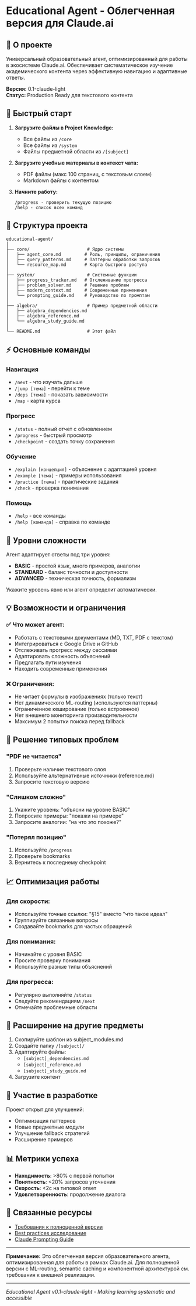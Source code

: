 # Educational Agent - Облегченная версия для Claude.ai

## 🎯 О проекте

Универсальный образовательный агент, оптимизированный для работы в экосистеме Claude.ai. Обеспечивает систематическое изучение академического контента через эффективную навигацию и адаптивные ответы.

**Версия:** 0.1-claude-light  
**Статус:** Production Ready для текстового контента

## 🚀 Быстрый старт

1. **Загрузите файлы в Project Knowledge:**
   - Все файлы из `/core`
   - Все файлы из `/system`
   - Файлы предметной области из `/[subject]`

2. **Загрузите учебные материалы в контекст чата:**
   - PDF файлы (макс 100 страниц, с текстовым слоем)
   - Markdown файлы с контентом

3. **Начните работу:**
   ```
   /progress - проверить текущую позицию
   /help - список всех команд
   ```

## 📁 Структура проекта

```
educational-agent/
│
├── core/                      # Ядро системы
│   ├── agent_core.md         # Роль, принципы, ограничения
│   ├── query_patterns.md     # Паттерны обработки запросов
│   └── resource_map.md       # Карта быстрого доступа
│
├── system/                    # Системные функции
│   ├── progress_tracker.md   # Отслеживание прогресса
│   ├── problem_solver.md     # Решение проблем
│   ├── modern_context.md     # Современные применения
│   └── prompting_guide.md    # Руководство по промптам
│
├── algebra/                   # Пример предметной области
│   ├── algebra_dependencies.md
│   ├── algebra_reference.md
│   └── algebra_study_guide.md
│
└── README.md                  # Этот файл
```

## ⚡ Основные команды

### Навигация
- `/next` - что изучать дальше
- `/jump [тема]` - перейти к теме
- `/deps [тема]` - показать зависимости
- `/map` - карта курса

### Прогресс
- `/status` - полный отчет с обновлением
- `/progress` - быстрый просмотр
- `/checkpoint` - создать точку сохранения

### Обучение
- `/explain [концепция]` - объяснение с адаптацией уровня
- `/example [тема]` - примеры использования
- `/practice [тема]` - практические задания
- `/check` - проверка понимания

### Помощь
- `/help` - все команды
- `/help [команда]` - справка по команде

## 🎨 Уровни сложности

Агент адаптирует ответы под три уровня:

- **BASIC** - простой язык, много примеров, аналогии
- **STANDARD** - баланс точности и доступности  
- **ADVANCED** - техническая точность, формализм

Укажите уровень явно или агент определит автоматически.

## 💡 Возможности и ограничения

### ✅ Что может агент:
- Работать с текстовыми документами (MD, TXT, PDF с текстом)
- Интегрироваться с Google Drive и GitHub
- Отслеживать прогресс между сессиями
- Адаптировать сложность объяснений
- Предлагать пути изучения
- Находить современные применения

### ❌ Ограничения:
- Не читает формулы в изображениях (только текст)
- Нет динамического ML-routing (используются паттерны)
- Ограниченное кеширование (только встроенное)
- Нет внешнего мониторинга производительности
- Максимум 2 попытки поиска перед fallback

## 🔧 Решение типовых проблем

### "PDF не читается"
1. Проверьте наличие текстового слоя
2. Используйте альтернативные источники (reference.md)
3. Запросите текстовую версию

### "Слишком сложно"
1. Укажите уровень: "объясни на уровне BASIC"
2. Попросите примеры: "покажи на примере"
3. Запросите аналогии: "на что это похоже?"

### "Потерял позицию"
1. Используйте `/progress`
2. Проверьте bookmarks
3. Вернитесь к последнему checkpoint

## 📈 Оптимизация работы

### Для скорости:
- Используйте точные ссылки: "§15" вместо "что такое идеал"
- Группируйте связанные вопросы
- Создавайте bookmarks для частых обращений

### Для понимания:
- Начинайте с уровня BASIC
- Просите проверку понимания
- Используйте разные типы объяснений

### Для прогресса:
- Регулярно выполняйте `/status`
- Следуйте рекомендациям `/next`
- Отмечайте проблемные области

## 🚀 Расширение на другие предметы

1. Скопируйте шаблон из subject_modules.md
2. Создайте папку `/[subject]/`
3. Адаптируйте файлы:
   - `[subject]_dependencies.md`
   - `[subject]_reference.md`
   - `[subject]_study_guide.md`
4. Загрузите контент

## 🤝 Участие в разработке

Проект открыт для улучшений:
- Оптимизация паттернов
- Новые предметные модули
- Улучшение fallback стратегий
- Расширение примеров

## 📊 Метрики успеха

- **Находимость**: >80% с первой попытки
- **Понятность**: <20% запросов уточнения
- **Скорость**: <2с на типовой ответ
- **Удовлетворенность**: продолжение диалога

## 🔗 Связанные ресурсы

- [Требования к полноценной версии](agent_requirements.md)
- [Best practices исследование](compass_artifact_*.md)
- [Claude Prompting Guide](prompting_guide.md)

---

**Примечание:** Это облегченная версия образовательного агента, оптимизированная для работы в рамках Claude.ai. Для полноценной версии с ML-routing, semantic caching и компонентной архитектурой см. требования к внешней реализации.

---
*Educational Agent v0.1-claude-light - Making learning systematic and accessible*